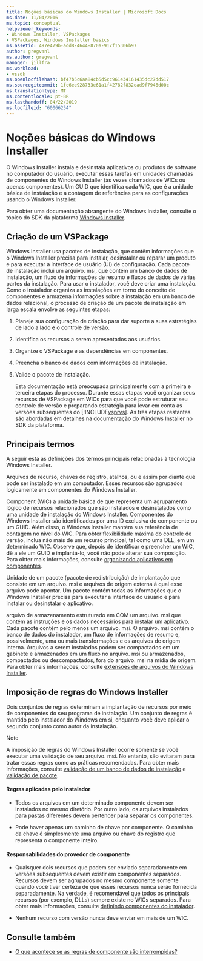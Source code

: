 ```yaml
---
title: Noções básicas do Windows Installer | Microsoft Docs
ms.date: 11/04/2016
ms.topic: conceptual
helpviewer_keywords:
- Windows Installer, VSPackages
- VSPackages, Windows Installer basics
ms.assetid: 497e479b-add8-4644-870a-917f15306b97
author: gregvanl
ms.author: gregvanl
manager: jillfra
ms.workload:
- vssdk
ms.openlocfilehash: bf47b5c6aa84cb5d5cc961e34161435dc27dd517
ms.sourcegitcommit: 1fc6ee928733e61a1f42782f832ead9f7946d00c
ms.translationtype: MT
ms.contentlocale: pt-BR
ms.lasthandoff: 04/22/2019
ms.locfileid: "60066254"
---
```

# <a name="windows-installer-basics"></a>Noções básicas do Windows Installer
O Windows Installer instala e desinstala aplicativos ou produtos de software no computador do usuário, executar essas tarefas em unidades chamadas de componentes do Windows Installer (às vezes chamados de WICs ou apenas componentes). Um GUID que identifica cada WIC, que é a unidade básica de instalação e a contagem de referências para as configurações usando o Windows Installer.

 Para obter uma documentação abrangente do Windows Installer, consulte o tópico do SDK da plataforma [Windows Installer](/previous-versions/2kt85ked(v=vs.120)).

## <a name="authoring-a-vspackage"></a>Criação de um VSPackage
 Windows Installer usa pacotes de instalação, que contêm informações que o Windows Installer precisa para instalar, desinstalar ou reparar um produto e para executar a interface de usuário (UI) de configuração. Cada pacote de instalação inclui um arquivo. msi, que contém um banco de dados de instalação, um fluxo de informações de resumo e fluxos de dados de várias partes da instalação. Para usar o instalador, você deve criar uma instalação. Como o instalador organiza as instalações em torno do conceito de componentes e armazena informações sobre a instalação em um banco de dados relacional, o processo de criação de um pacote de instalação em larga escala envolve as seguintes etapas:

1. Planeje sua configuração de criação para dar suporte a suas estratégias de lado a lado e o controle de versão.

2. Identifica os recursos a serem apresentados aos usuários.

3. Organize o VSPackage e as dependências em componentes.

4. Preencha o banco de dados com informações de instalação.

5. Valide o pacote de instalação.

   Esta documentação está preocupada principalmente com a primeira e terceira etapas do processo. Durante essas etapas você organizar seus recursos de VSPackage em WICs para que você pode estruturar seu controle de versão e preparando estratégia para levar em conta as versões subsequentes do [!INCLUDE[vsprvs](../../code-quality/includes/vsprvs_md.md)]. As três etapas restantes são abordadas em detalhes na documentação do Windows Installer no SDK da plataforma.

## <a name="key-terms"></a>Principais termos
 A seguir está as definições dos termos principais relacionadas à tecnologia Windows Installer.

 Arquivos de recurso, chaves do registro, atalhos, ou e assim por diante que pode ser instalado em um computador. Esses recursos são agrupados logicamente em componentes do Windows Installer.

 Component (WIC) a unidade básica de que representa um agrupamento lógico de recursos relacionados que são instalados e desinstalados como uma unidade de instalação do Windows Installer. Componentes do Windows Installer são identificados por uma ID exclusiva do componente ou um GUID. Além disso, o Windows Installer mantém sua referência de contagem no nível do WIC. Para obter flexibilidade máxima do controle de versão, inclua não mais de um recurso principal, tal como uma DLL, em um determinado WIC. Observe que, depois de identificar e preencher um WIC, dê a ele um GUID e implantá-lo, você não pode alterar sua composição. Para obter mais informações, consulte [organizando aplicativos em componentes](/windows/desktop/Msi/organizing-applications-into-components).

 Unidade de um pacote (pacote de redistribuição) de implantação que consiste em um arquivo. msi e arquivos de origem externa à qual esse arquivo pode apontar. Um pacote contém todas as informações que o Windows Installer precisa para executar a interface do usuário e para instalar ou desinstalar o aplicativo.

 arquivo de armazenamento estruturado em COM um arquivo. msi que contém as instruções e os dados necessários para instalar um aplicativo. Cada pacote contém pelo menos um arquivo. msi. O arquivo. msi contém o banco de dados do instalador, um fluxo de informações de resumo e, possivelmente, uma ou mais transformações e os arquivos de origem interna. Arquivos a serem instalados podem ser compactados em um gabinete e armazenados em um fluxo no arquivo. msi ou armazenados, compactados ou descompactados, fora do arquivo. msi na mídia de origem. Para obter mais informações, consulte [extensões de arquivos do Windows Installer](/windows/desktop/Msi/windows-installer-file-extensions).

## <a name="windows-installer-rules-enforcement"></a>Imposição de regras do Windows Installer
 Dois conjuntos de regras determinam a implantação de recursos por meio de componentes do seu programa de instalação. Um conjunto de regras é mantido pelo instalador do Windows em si, enquanto você deve aplicar o segundo conjunto como autor da instalação.

> [!NOTE]
>  A imposição de regras do Windows Installer ocorre somente se você executar uma validação de seu arquivo. msi. No entanto, são evitaram para tratar essas regras como as práticas recomendadas. Para obter mais informações, consulte [validação de um banco de dados de instalação](/windows/desktop/Msi/validating-an-installation-database) e [validação de pacote](/windows/desktop/Msi/package-validation).

#### <a name="installer-enforced-rules"></a>Regras aplicadas pelo instalador

- Todos os arquivos em um determinado componente devem ser instalados no mesmo diretório. Por outro lado, os arquivos instalados para pastas diferentes devem pertencer para separar os componentes.

- Pode haver apenas um caminho de chave por componente. O caminho da chave é simplesmente uma arquivo ou chave do registro que representa o componente inteiro.

#### <a name="component-provider-responsibilities"></a>Responsabilidades do provedor de componente

- Quaisquer dois recursos que podem ser enviado separadamente em versões subsequentes devem existir em componentes separados. Recursos devem ser agrupados no mesmo componente somente quando você tiver certeza de que esses recursos nunca serão fornecida separadamente. Na verdade, é recomendável que todos os principais recursos (por exemplo, DLLs) sempre existe no WICs separados. Para obter mais informações, consulte [definindo componentes do instalador](/windows/desktop/Msi/defining-installer-components).

- Nenhum recurso com versão nunca deve enviar em mais de um WIC.

## <a name="see-also"></a>Consulte também
- [O que acontece se as regras de componente são interrompidas?](/windows/desktop/Msi/what-happens-if-the-component-rules-are-broken)